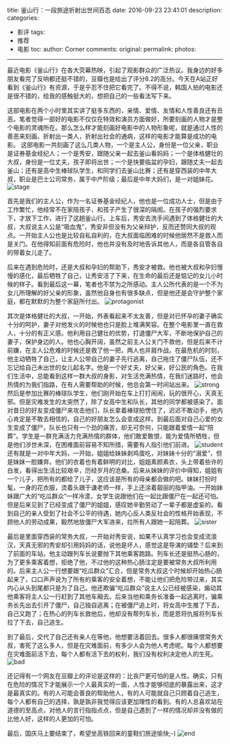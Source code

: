 title: 釜山行：一段旅途折射出世间百态
date: 2016-09-23 23:41:01
description:
categories:
- 影评
tags:
- 推荐
- 电影
toc:
author: Corner
comments:
original:
permalink:
photos:
---
  最近电影《釜山行》在各大荧幕热映，引起了观影群众的广泛热议。我身边的好多朋友看完了反响都还挺不错的，豆瓣也是给出了评分8.2的高分。今天在A站正好看到《釜山行》有资源，于是乎忍不住把它看完了。不得不说，韩国人拍的电影还是很不错的，给我的感触挺大的，想把自己的一些看法写下来。
<!-- more -->
  这部电影在两个小时里其实讲了挺多东西的，亲情、爱情、友情和人性善良还有丑恶。笔者觉得一部好的电影不仅仅在特效和演员方面做好，所要刻画的人物才是整个电影的灵魂所在。那么怎么样才能刻画好电影中的人物形象呢，就是通过人性的善恶来刻画，折射出一类人，折射出社会的通病，这样的电影才能算是成功的电影。
  这部电影一共刻画了这么几类人物，一个是主人公，身份是一位父亲，职业是证券基金经纪人；一个是秀安，跟随父亲一起去釜山看妈妈；一个是体格健壮的大叔，身份是一位丈夫，孩子即将出世；一个是快要临盆的孕妇，跟随丈夫一起去釜山；还有是高中生棒球队学生，和同学们去釜山比赛；还有是穿西装的中年大叔，职业是巴士公司常务，属于中产阶级；最后是中年大妈们，是一对姐妹花。
![stage](/images/Film-TrainToBusan/stage.jpg)

  首先是我们的主人公，作为一名证券基金经纪人，他也是一位成功人士，但是由于工作繁忙，他经常不在家陪孩子，和孩子产生了很深的隔阂。在孩子的强烈要求下，才放下工作，进行了这趟釜山行。上车后，秀安去洗手间遇到了体格健壮的大叔，大叔说主人公是“吸血鬼”，秀安非但没有为父亲辩护，反而还赞同大叔的观点。一开始主人公也是比较自私自利的，在大叔面临困难的时候他居然不是救人而是关门。在他得知前面有危险时，他也并没有及时地告诉其他人，而是各自管各自的带着女儿走了。

  后来在遇到危险时，还是大叔和孕妇的帮助下，秀安才被救。他也被大叔和孕妇慢慢的感化，最后牺牲了自己，让秀安活了下来，在生命的最后还是惦记的女儿小时候的样子。看到最后这一幕，笔者也不禁为之所感动。主人公所代表的是一个不为女儿所理解的好父亲的形象，虽然他自身也有很多缺点，但是他还是会守护整个家庭，都在默默的为整个家庭所付出。
![protagonist](/images/Film-TrainToBusan/protagonist.jpg)

  其次是体格健壮的大叔，一开始，外表看起来不太友善，但是对已怀孕的妻子确实十分的呵护，妻子对他发火的时候他也只是脸上堆满笑容。在整个电影里一直在救人，十分的有正义感。他利用自己健壮的优势，打退僵尸大军，不断地保护自己的妻子，保护身边的人。他也心胸开阔，虽然之前主人公关门不救他，但是后来不计前嫌，在主人公危难的时候还是救了他一把，两人也并肩作战。在最危机的时刻，他主动牺牲了自己，让主人公带自己的妻子先行逃离，自己拖住了僵尸队伍，还不忘记给自己未出世的女儿起名字。他是一个好丈夫，好父亲，好公民的角色。在我们生活中，总能看到这样一群大叔的身影，对生活充满热情，在我们迷路时，他会热情的为我们指路，在有人需要帮助的时候，他总会第一时间站出来。
  ![strong](/images/Film-TrainToBusan/strong.jpg)
  然后是参加比赛的棒球队学生，他们刚开始在车上打打闹闹，玩的很开心，天真无邪。但是灾难发生的太突然了，除了女高中生和队长，其他的同学都被感染了。面对昔日的好友变成僵尸来攻击他们，队长拿着棒球拍愣住了，迟迟不敢动手，他内心肯定是不敢去相信的，自己的好朋友怎么会变成这样。到最后面对自己心爱的女生变成了僵尸，队长也只有一个劲的痛苦，却无可奈何，只能跟着爱情一起“陪葬”。学生是一群充满活力充满热情的群体，他们敢爱敢恨，能为爱情所牺牲，但是他们涉世未深，在困难面前容易不知所措，需要有人指引他们前进。
  ![student](/images/Film-TrainToBusan/student.jpg)
  还有就是一对中年大妈，一开始，姐姐给妹妹剥鸡蛋吃，对妹妹十分的“溺爱”，但是妹妹一脸嫌弃。他们的衣着也有着鲜明的对比，姐姐素颜素衣，头上带着些许的白发，看得出生活比较艰辛，历经岁月的沧桑。后来从妹妹的评价中得知，姐姐有一个儿子，把所有的都给了儿子，这应该是所有的母亲都会做的吧。妹妹打扮时髦，一身的花衣服，烫着头跟于谦老师一样，手上还涂着靓丽的指甲油。一开始妹妹跟广大的“吃瓜群众”一样冷漠，女学生说跟他们在一起比跟僵尸在一起还可怕。但是后来见到了已经变成了僵尸的姐姐，感叹她辛勤劳动了一辈子都是虚妄的。看到自己的亲人受到了社会不公平的待遇，她内心反人类反社会的性格开始表现，不顾他人的劳动成果，毅然地放僵尸大军进来，拉所有人跟她一起陪葬。
![sister](/images/Film-TrainToBusan/sister.jpg)

  最后是里面穿西装的常务大叔，一开始对秀安说，如果不认真学习也会变成流浪汉，天真无邪的秀安却引用妈妈的话，说他是坏人，感觉这是导演的铺垫？后来到了前面的车站，他主动跟列车长说要抛下其他乘客跑路。列车长还是挺热心肠的，为了更多乘客着想，拒绝了他，不过他的这种热心肠注定是要被常务大叔所利用的。后来主人公一行想要跟“吃瓜群众”汇合，但是常务大叔这个时候却开始热心肠起来了，口口声声说为了所有的乘客的安全着想，不能让他们把危险带过来，其实内心从头到尾都只是为了自己。他还欺骗“吃瓜群众”说主人公已经被感染，煽动其他乘客将主人公一行赶到了其他车厢去。后来当他和乘务长准备一起逃离时，骗乘务长先出去引开了僵尸，自己独自逃离；在被僵尸追上时，将女高中生推了下去，自己又跑了；在热心的列车长救他后，他却没有帮列车长，而是恩将仇报将列车长拉了下去，自己逃生。

  到了最后，交代了自己还有亲人在等他，他想要活着回去。很多人都很痛恨常务大叔，害死了这么多人，但是在灾难面前，有多少人会为他人考虑呢。每个人都想要在灾难面前活下去，每个人都有活下去的权利，我们没有权利决定他人的生死。
![bad](/images/Film-TrainToBusan/bad.jpg)

  还记得有一个网友在豆瓣上的评论是这样的：比丧尸更可怕的是人性。确实，只有在危险的情况下才能展示一个人最真实的一面，人性才能够彻底的暴露出来，这才是最真实的。有的人可能会善良的帮助他人，有的人可能就自己只顾着自己逃生，每个人都有自己的选择，孰是孰非我觉得应该更加理性的看到。有的人总喜欢站在道德的至高点，对他人的言行指指点点，但是自己遇到了一样的情况却并没有做的比他人好，这样的人更加的可怕。

  最后，国庆马上要结束了，希望坐高铁回来的童鞋们旅途愉快;-)
![end](/images/Film-TrainToBusan/end.jpg)




















